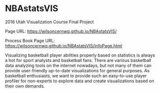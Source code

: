 # NBAstatsVIS
2016 Utah Visualization Course Final Project 

Page URL: https://wilsoncernwq.github.io/NBAstatsVIS/

Process Book Page URL: https://wilsoncernwq.github.io/NBAstatsVIS/infoPage.html

Visualizing basketball player abilities properly based on statistics is always a hot for sport analysts and basketball fans. There are various basketball data analyzing tools on the internet nowadays, but not many of them can provide user-friendly up-to-date visualizations for general purposes. As basketball enthusiasts, we want to provide such an easy-to-use player profiler for non-experts to explore data and create visualizations based on their own demands.

